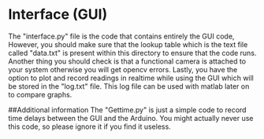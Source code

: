 # Interface (GUI)
The "interface.py" file is the code that contains entirely the GUI code, However, you should make sure that the lookup table which is the text file called "data.txt" is present within this directory to ensure that the code runs.
Another thing you should check is that a functional camera is attached to your system otherwise you will get opencv errors.
Lastly, you have the option to plot and record readings in realtime while using the GUI which will be stored in the "log.txt" file. This log file can be used with matlab later on to compare graphs.

##Additional information
The "Gettime.py" is just a simple code to record time delays between the GUI and the Arduino. You might actually never use this code, so please ignore it if you find it useless.
